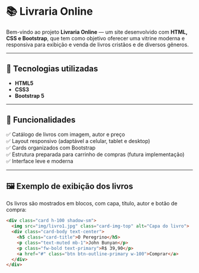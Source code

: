# 📚 Livraria Online

Bem-vindo ao projeto **Livraria Online** — um site desenvolvido com **HTML, CSS e Bootstrap**, que tem como objetivo oferecer uma vitrine moderna e responsiva para exibição e venda de livros cristãos e de diversos gêneros.

---

## 🚀 Tecnologias utilizadas

- **HTML5**  
- **CSS3**  
- **Bootstrap 5**  


---

## 🧩 Funcionalidades

✅ Catálogo de livros com imagem, autor e preço  
✅ Layout responsivo (adaptável a celular, tablet e desktop)  
✅ Cards organizados com Bootstrap  
✅ Estrutura preparada para carrinho de compras (futura implementação)  
✅ Interface leve e moderna  

---

## 🖼️ Exemplo de exibição dos livros

Os livros são mostrados em blocos, com capa, título, autor e botão de compra:

```html
<div class="card h-100 shadow-sm">
  <img src="img/livro1.jpg" class="card-img-top" alt="Capa do livro">
  <div class="card-body text-center">
    <h5 class="card-title">O Peregrino</h5>
    <p class="text-muted mb-1">John Bunyan</p>
    <p class="fw-bold text-primary">R$ 39,90</p>
    <a href="#" class="btn btn-outline-primary w-100">Comprar</a>
  </div>
</div>

